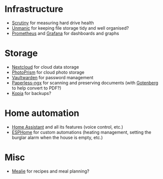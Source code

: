 # Infrastructure
- [Scrutiny](https://github.com/AnalogJ/scrutiny) for measuring hard drive health
- [Unmanic](https://github.com/Unmanic/unmanic) for keeping file storage tidy and well organised?
- [Prometheus](https://prometheus.io/) and [Grafana](https://grafana.com/) for dashboards and graphs

# Storage
- [Nextcloud](https://nextcloud.com/) for cloud data storage
- [PhotoPrism](https://www.photoprism.app/) for cloud photo storage
- [Vaultwarden](https://github.com/dani-garcia/vaultwarden) for password management
- [Paperless-ngx](https://docs.paperless-ngx.com/) for scanning and preserving documents (with [Gotenberg](https://gotenberg.dev/) to help convert to PDF?)
- [Kopia](https://github.com/kopia/kopia) for backups?

# Home automation
- [Home Assistant](https://www.home-assistant.io/) and all its features (voice control, etc.)
- [ESPHome](https://esphome.io/) for custom automations (heating management, setting the burglar alarm when the house is empty, etc.)

# Misc
- [Mealie](https://github.com/mealie-recipes/mealie) for recipes and meal planning?

